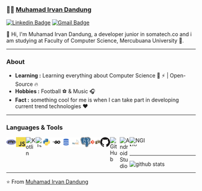 ###  :man_technologist:  [Muhamad Irvan Dandung]()

[![Linkedin Badge](https://img.shields.io/badge/-Muhamad_Irvan_Dandung-1ca0f1?style=flat-square&logo=Linkedin&logoColor=white&link=https://www.linkedin.com/in/muhamad-irvan-dandung-7b2964167//)](https://www.linkedin.com/in/muhamad-irvan-dandung-7b2964167/) [![Gmail Badge](https://img.shields.io/badge/-irvandandung1@gmail.com-c14438?style=flat-square&logo=Gmail&logoColor=white&link=mailto:irvandandung1@gmail.com)](mailto:irvandandung1@gmail.com)

👋 Hi, I'm Muhamad Irvan Dandung, a developer junior in somatech.co and i am studying at Faculty of Computer Science, Mercubuana University 🚀. 
<!-- **irvandandung/irvandandung** is a ✨ _special_ ✨ repository because its `README.md` (this file) appears on your GitHub profile.-->
---------------------------------------------------------------------------------------------------------------------------------------------------------------------------------
### About

-  **Learning :**  Learning everything about Computer Science 🤣 :zap: | Open-Source :fire:    
-  **Hobbies :** Football :soccer: & Music :headphones:
-  **Fact :** something cool for me is when I can take part in developing current trend technologies :heart:

---------------------------------------------------------------------------------------------------------------------------------------------------------------------------------
### Languages & Tools

<img align="left" alt="Php" width="26px" src="https://raw.githubusercontent.com/github/explore/80688e429a7d4ef2fca1e82350fe8e3517d3494d/topics/php/php.png" />
<img align="left" alt="JavaScript" width="26px" src="https://raw.githubusercontent.com/github/explore/80688e429a7d4ef2fca1e82350fe8e3517d3494d/topics/javascript/javascript.png" />
<img align="left" alt="Kotlin" width="26px" src="https://cdn.worldvectorlogo.com/logos/kotlin-1.svg" />
<img align="left" alt="Java" width="16px" height="26px" src="https://seeklogo.com/images/J/java-logo-7833D1D21A-seeklogo.com.png" />
<img align="left" alt="Python" width="26px" src="https://raw.githubusercontent.com/github/explore/80688e429a7d4ef2fca1e82350fe8e3517d3494d/topics/python/python.png" />
<img align="left" alt="Golang" width="26px" src="https://raw.githubusercontent.com/github/explore/80688e429a7d4ef2fca1e82350fe8e3517d3494d/topics/go/go.png" />
<img align="left" alt="SQL" width="26px" src="https://raw.githubusercontent.com/github/explore/80688e429a7d4ef2fca1e82350fe8e3517d3494d/topics/sql/sql.png" />
<img align="left" alt="MySQL" width="26px" src="https://raw.githubusercontent.com/github/explore/80688e429a7d4ef2fca1e82350fe8e3517d3494d/topics/mysql/mysql.png" />
<img align="left" alt="Postgresql" width="26px" src="https://raw.githubusercontent.com/github/explore/80688e429a7d4ef2fca1e82350fe8e3517d3494d/topics/postgresql/postgresql.png" />
<img align="left" alt="Git" width="26px" src="https://raw.githubusercontent.com/github/explore/80688e429a7d4ef2fca1e82350fe8e3517d3494d/topics/git/git.png" />
<img align="left" alt="GitHub" width="26px" src="https://raw.githubusercontent.com/github/explore/78df643247d429f6cc873026c0622819ad797942/topics/github/github.png" />
<img align="left" alt="GitHub" width="26px" src="https://raw.githubusercontent.com/bcit-ci/ci-design/master/website/assets/images/ci-icon.png" />
<img align="left" alt="Android Studio" width="26px" src="https://2.bp.blogspot.com/-tzm1twY_ENM/XlCRuI0ZkRI/AAAAAAAAOso/BmNOUANXWxwc5vwslNw3WpjrDlgs9PuwQCLcBGAsYHQ/s1600/pasted%2Bimage%2B0.png" />
<img align="left" alt="NGINX" width="46px" height="24px" src="https://nginx.org/nginx.png" />

<br/>
<br/>

---------------------------------------------------------------------------------------------------------------------------------------------------------------------------------

![github stats](https://github-readme-stats.vercel.app/api?username=irvandandung&show_icons=true)

---------------------------------------------------------------------------------------------------------------------------------------------------------------------------------

⭐️ From [Muhamad Irvan Dandung](https://github.com/irvandandung)
